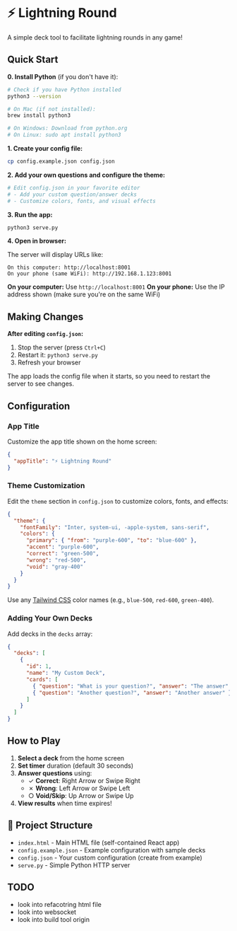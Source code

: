 # ⚡ Lightning Round

A simple deck tool to facilitate lightning rounds in any game!

## Quick Start

**0. Install Python** (if you don't have it):

```bash
# Check if you have Python installed
python3 --version

# On Mac (if not installed):
brew install python3

# On Windows: Download from python.org
# On Linux: sudo apt install python3
```

**1. Create your config file:**

```bash
cp config.example.json config.json
```

**2. Add your own questions and configure the theme:**

```bash
# Edit config.json in your favorite editor
# - Add your custom question/answer decks
# - Customize colors, fonts, and visual effects
```

**3. Run the app:**

```bash
python3 serve.py
```

**4. Open in browser:**

The server will display URLs like:

```
On this computer: http://localhost:8001
On your phone (same WiFi): http://192.168.1.123:8001
```

**On your computer:** Use `http://localhost:8001`
**On your phone:** Use the IP address shown (make sure you're on the same WiFi)

## Making Changes

**After editing `config.json`:**

1. Stop the server (press `Ctrl+C`)
2. Restart it: `python3 serve.py`
3. Refresh your browser

The app loads the config file when it starts, so you need to restart the server to see changes.

## Configuration

### App Title

Customize the app title shown on the home screen:

```json
{
  "appTitle": "⚡ Lightning Round"
}
```

### Theme Customization

Edit the `theme` section in `config.json` to customize colors, fonts, and effects:

```json
{
  "theme": {
    "fontFamily": "Inter, system-ui, -apple-system, sans-serif",
    "colors": {
      "primary": { "from": "purple-600", "to": "blue-600" },
      "accent": "purple-600",
      "correct": "green-500",
      "wrong": "red-500",
      "void": "gray-400"
    }
  }
}
```

Use any [Tailwind CSS](https://tailwindcss.com/docs/colors) color names (e.g., `blue-500`, `red-600`, `green-400`).

### Adding Your Own Decks

Add decks in the `decks` array:

```json
{
  "decks": [
    {
      "id": 1,
      "name": "My Custom Deck",
      "cards": [
        { "question": "What is your question?", "answer": "The answer" },
        { "question": "Another question?", "answer": "Another answer" }
      ]
    }
  ]
}
```

## How to Play

1. **Select a deck** from the home screen
2. **Set timer** duration (default 30 seconds)
3. **Answer questions** using:
   - ✓ **Correct**: Right Arrow or Swipe Right
   - ✗ **Wrong**: Left Arrow or Swipe Left
   - ○ **Void/Skip**: Up Arrow or Swipe Up
4. **View results** when time expires!

## 📁 Project Structure

- `index.html` - Main HTML file (self-contained React app)
- `config.example.json` - Example configuration with sample decks
- `config.json` - Your custom configuration (create from example)
- `serve.py` - Simple Python HTTP server

## TODO

- look into refacotring html file
- look into websocket
- look into build tool origin
